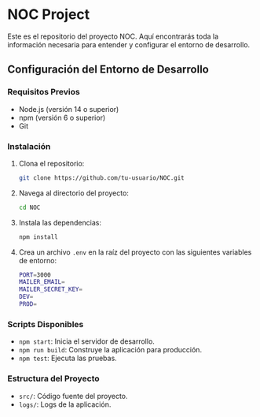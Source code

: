 # NOC Project

Este es el repositorio del proyecto NOC. Aquí encontrarás toda la información necesaria para entender y configurar el entorno de desarrollo.

## Configuración del Entorno de Desarrollo

### Requisitos Previos

- Node.js (versión 14 o superior)
- npm (versión 6 o superior)
- Git

### Instalación

1. Clona el repositorio:
   ```bash
   git clone https://github.com/tu-usuario/NOC.git
   ```
2. Navega al directorio del proyecto:
   ```bash
   cd NOC
   ```
3. Instala las dependencias:
   ```bash
   npm install
   ```
4. Crea un archivo `.env` en la raíz del proyecto con las siguientes variables de entorno:
   ```bash
   PORT=3000
   MAILER_EMAIL=
   MAILER_SECRET_KEY=
   DEV=
   PROD=
   ```

### Scripts Disponibles

- `npm start`: Inicia el servidor de desarrollo.
- `npm run build`: Construye la aplicación para producción.
- `npm test`: Ejecuta las pruebas.

### Estructura del Proyecto

- `src/`: Código fuente del proyecto.
- `logs/`: Logs de la aplicación.

